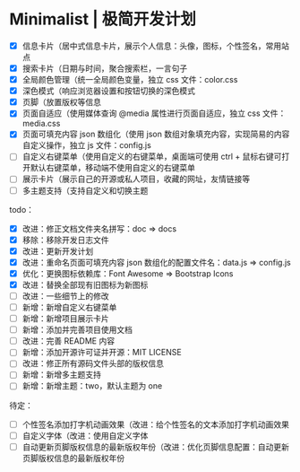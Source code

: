 <!-- Copyright © 2021 Cai Hai. All Rights Reserved. -->

# Minimalist | 极简开发计划

- [x] 信息卡片（居中式信息卡片，展示个人信息：头像，图标，个性签名，常用站点
- [x] 搜索卡片（日期与时间，聚合搜索栏，一言句子
- [x] 全局颜色管理（统一全局颜色变量，独立 css 文件：color.css
- [x] 深色模式（响应浏览器设置和按钮切换的深色模式
- [x] 页脚（放置版权等信息
- [x] 页面自适应（使用媒体查询 @media 属性进行页面自适应，独立 css 文件：media.css
- [x] 页面可填充内容 json 数组化（使用 json 数组对象填充内容，实现简易的内容自定义操作，独立 js 文件：config.js
- [ ] 自定义右键菜单（使用自定义的右键菜单，桌面端可使用 ctrl + 鼠标右键可打开默认右键菜单，移动端不使用自定义的右键菜单
- [ ] 展示卡片（展示自己的开源或私人项目，收藏的网址，友情链接等
- [ ] 多主题支持（支持自定义和切换主题

todo：

- [x] 改进：修正文档文件夹名拼写：doc => docs
- [x] 移除：移除开发日志文件
- [x] 改进：更新开发计划
- [x] 改进：重命名页面可填充内容 json 数组化的配置文件名：data.js => config.js
- [x] 优化：更换图标依赖库：Font Awesome => Bootstrap Icons
- [x] 改进：替换全部现有旧图标为新图标
- [ ] 改进：一些细节上的修改
- [ ] 新增：新增自定义右键菜单
- [ ] 新增：新增项目展示卡片
- [ ] 新增：添加并完善项目使用文档
- [ ] 改进：完善 README 内容
- [ ] 新增：添加开源许可证并开源：MIT LICENSE
- [ ] 改进：修正所有源码文件头部的版权信息
- [ ] 新增：新增多主题支持
- [ ] 新增：新增主题：two，默认主题为 one

待定：

- [ ] 个性签名添加打字机动画效果（改进：给个性签名的文本添加打字机动画效果
- [ ] 自定义字体（改进：使用自定义字体
- [ ] 自动更新页脚版权信息的最新版权年份（改进：优化页脚信息配置：自动更新页脚版权信息的最新版权年份
